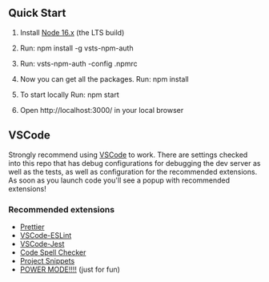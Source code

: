 ## Quick Start

1. Install [Node 16.x](https://nodejs.org) (the LTS build)

2. Run: npm install -g vsts-npm-auth

3. Run: vsts-npm-auth -config .npmrc

4. Now you can get all the packages. 
    Run: npm install

5. To start locally 
    Run: npm start

6. Open http://localhost:3000/ in your local browser

## VSCode

Strongly recommend using [VSCode](https://code.visualstudio.com/) to work. There are settings checked into this repo that has debug configurations for debugging the dev server as well as the tests, as well as configuration for the recommended extensions. As soon as you launch code you'll see a popup with recommended extensions!

### Recommended extensions

-   [Prettier](https://marketplace.visualstudio.com/items?itemName=esbenp.prettier-vscode)
-   [VSCode-ESLint](https://marketplace.visualstudio.com/items?itemName=dbaeumer.vscode-eslint)
-   [VSCode-Jest](https://marketplace.visualstudio.com/items?itemName=Orta.vscode-jest)
-   [Code Spell Checker](https://marketplace.visualstudio.com/items?itemName=streetsidesoftware.code-spell-checker)
-   [Project Snippets](https://marketplace.visualstudio.com/items?itemName=rebornix.project-snippets)
-   [POWER MODE!!!!](https://marketplace.visualstudio.com/items?itemName=hoovercj.vscode-power-mode) (just for fun)